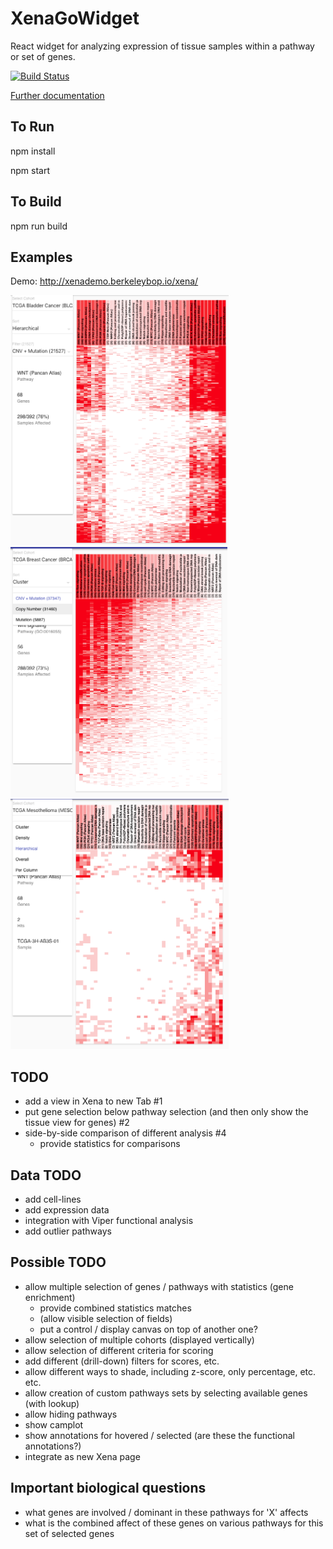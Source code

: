 # XenaGoWidget

React widget for analyzing expression of tissue samples within a pathway or set of genes.


[![Build Status](https://travis-ci.org/ucscXena/XenaGoWidget.svg?branch=develop)](https://travis-ci.org/ucscXena/XenaGoWidget)

[Further documentation](docs/index.md)



## To Run

   npm install

   npm start

## To Build

   npm run build

## Examples

Demo: http://xenademo.berkeleybop.io/xena/

<a href="docs/images/bladder1.png">
  <img src="docs/images/bladder1.png" alt="Bladder example" height="400">
</a>

<a href="docs/images/brca1.png">
  <img src="docs/images/brca1.png" alt="BRCA example" height="400">
</a>

<a href="docs/images/meso1.png">
  <img src="docs/images/meso1.png" alt="Meso example" height="400">
</a>



## TODO

- add a view in Xena to new Tab #1
- put gene selection below pathway selection (and then only show the tissue view for genes) #2
- side-by-side comparison of different analysis #4 
   - provide statistics for comparisons

## Data TODO

- add cell-lines 
- add expression data 
- integration with Viper functional analysis 
- add outlier pathways 


## Possible TODO

- allow multiple selection of genes / pathways with statistics (gene enrichment)
   - provide combined statistics matches
   - (allow visible selection of fields)
   - put a control / display canvas on top of another one? 
- allow selection of multiple cohorts (displayed vertically)
- allow selection of different criteria for scoring 
- add different (drill-down) filters for scores, etc. 
- allow different ways to shade, including z-score, only percentage, etc. etc. 
- allow creation of custom pathways sets by selecting available genes (with lookup)
- allow hiding pathways
- show camplot
- show annotations for hovered / selected (are these the functional annotations?)
- integrate as new Xena page 





## Important biological questions

- what genes are involved / dominant in these pathways for 'X' affects 
- what is the combined affect of these genes on various pathways for this set of selected genes 

